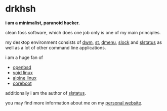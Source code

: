 drkhsh
======

**i am a minimalist, paranoid hacker.**

clean foss software, which does one job only is one of my main principles.

my desktop environment consists of [dwm](http://dwm.suckless.org/), [st](http://st.suckless.org/), [dmenu](http://tools.suckless.org/dmenu/), [slock](http://tools.suckless.org/slock/) and [slstatus](https://github.com/drkhsh/slstatus) as well as a lot of other command line applications.

i am a huge fan of

- [openbsd](https://www.openbsd.org/)
- [void linux](https://www.voidlinux.eu/)
- [alpine linux](https://alpinelinux.org/)
- [coreboot](https://www.coreboot.org/)

additionally i am the author of [slstatus](https://github.com/drkhsh/slstatus).

you may find more information about me on my [personal website](https://drkhsh.at).

